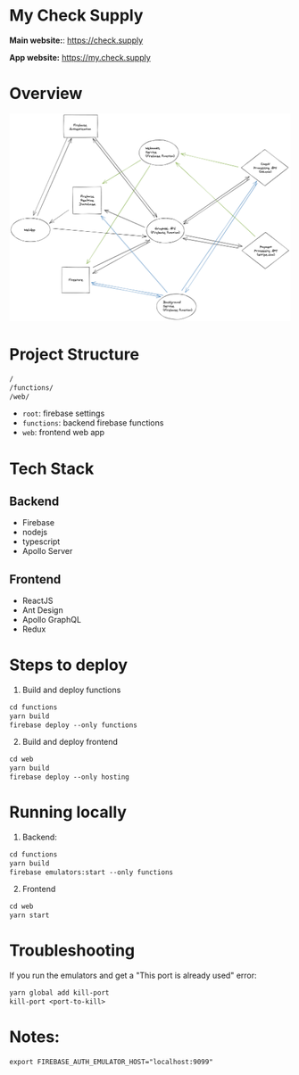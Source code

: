 # My Check Supply

**Main website:**: https://check.supply

**App website:** https://my.check.supply

# Overview

![System Architecture](./system-architecture.png)


# Project Structure

```
/
/functions/
/web/
```

- `root`: firebase settings
- `functions`: backend firebase functions
- `web`: frontend web app

# Tech Stack
## Backend
- Firebase
- nodejs
- typescript
- Apollo Server

## Frontend
- ReactJS
- Ant Design
- Apollo GraphQL
- Redux

# Steps to deploy

1. Build and deploy functions
```
cd functions
yarn build
firebase deploy --only functions
```

2. Build and deploy frontend
```
cd web
yarn build
firebase deploy --only hosting
```

# Running locally
1. Backend:
```
cd functions
yarn build
firebase emulators:start --only functions
```

2. Frontend
```
cd web
yarn start
```
# Troubleshooting

If you run the emulators and get a "This port is already used" error:
```
yarn global add kill-port
kill-port <port-to-kill>
```

# Notes:
```
export FIREBASE_AUTH_EMULATOR_HOST="localhost:9099"
```